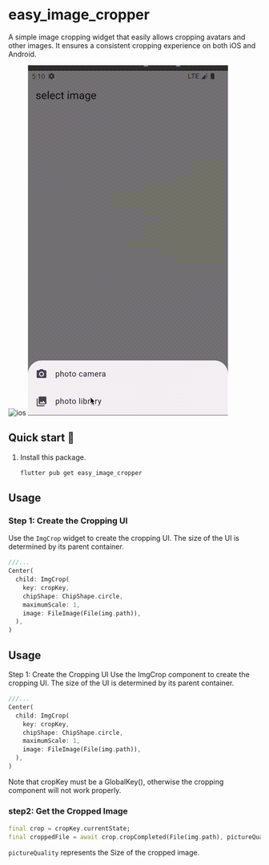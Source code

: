 # easy_image_cropper

A simple image cropping widget that easily allows cropping avatars and other images. It ensures a consistent cropping experience on both iOS and Android.

![ios](https://github.com/lvzhiyi/easy_avator_cropper/raw/develop/ios.gif)
![android](https://github.com/lvzhiyi/easy_avator_cropper/raw/develop/android.gif)

## Quick start 🚀
1. Install this package.
    ```bash
    flutter pub get easy_image_cropper
    ```

## Usage
### Step 1: Create the Cropping UI
Use the `ImgCrop` widget to create the cropping UI. The size of the UI is determined by its parent container.

```dart
///...
Center(
  child: ImgCrop(
    key: cropKey,
    chipShape: ChipShape.circle,
    maximumScale: 1,
    image: FileImage(File(img.path)),
  ),
)
```

## Usage
Step 1: Create the Cropping UI
Use the ImgCrop component to create the cropping UI. The size of the UI is determined by its parent container.
```dart
///...
Center(
  child: ImgCrop(
    key: cropKey,
    chipShape: ChipShape.circle,
    maximumScale: 1,
    image: FileImage(File(img.path)),
  ),
)
```
Note that cropKey must be a GlobalKey<ImgCropState>(), otherwise the cropping component will not work properly.

### step2: Get the Cropped Image
```dart
final crop = cropKey.currentState;
final croppedFile = await crop.cropCompleted(File(img.path), pictureQuality: 900);
```
`pictureQuality` represents the Size of the cropped image.